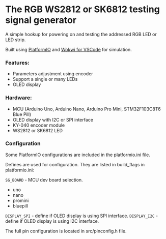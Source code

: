 # The RGB WS2812 or SK6812 testing signal generator

A simple hookup for powering on and testing the addressed RGB LED or LED strip.

Built using [PlatformIO](https://platformio.org/) and [Wokwi for VSCode](https://wokwi.com/) for simulation.

### Features:
- Parameters adjustment using encoder
- Support a single or many LEDs
- OLED display

### Hardware:
- MCU (Arduino Uno, Arduino Nano, Arduino Pro Mini, STM32F103C8T6 Blue Pill)
- OLED display with I2C or SPI interface
- KY-040 encoder module
- WS2812 or SK6812 LED

### Configuration

Some PlatformIO configurations are included in the platformio.ini file.

Defines are used for configuration. They are listed in build_flags in platformio.ini:

`SG_BOARD` - MCU dev board selection.
- uno
- nano
- promini
- bluepill

`DISPLAY_SPI` - define if OLED display is using SPI interface.
`DISPLAY_I2C` - define if OLED display is using I2C interface.

The full pin configuration is located in src/pinconfig.h file.